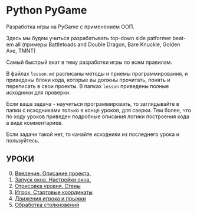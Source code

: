 # Python PyGame 

Разработка игры на PyGame с применением ООП.

Здесь мы будем учиться разрабатывать top-down side patformer beat-em all (примеры Battletoads and Double Dragon, Bare Knuckle, Golden Axe, TMNT)

Самый быстрый вкат в тему разработки игры по всем правилам.

В файлах `lesson.md` расписаны методы и приемы программирования, и приведены блоки кода, которые вы должны прочитать, понять и переписать в свои проекты. В папках `lesson` приведены полные исходники для проверки.

Если ваша задача - научиться программировать, то заглядывайте в папки с исходниками только в конце уроков, для сверки. Тем более, что по ходу уроков приведен подробные описания логики построения кода в виде комментариев.

Если задачи такой нет, то качайте исходники из последнего урока и пользуйтесь.

## УРОКИ
0. [Введение. Описание проекта.](https://github.com/savinkirillnick/game/blob/main/lesson0.md)
1. [Запуск окна. Настройки окна.](https://github.com/savinkirillnick/game/blob/main/lesson1.md)
2. [Отрисовка уровня. Стены](https://github.com/savinkirillnick/game/blob/main/lesson2.md)
3. [Игрок. Стартовые координаты](https://github.com/savinkirillnick/game/blob/main/lesson3.md)
4. [Движения игрока и прыжки](https://github.com/savinkirillnick/game/blob/main/lesson4.md)
5. [Обработка столкновений](https://github.com/savinkirillnick/game/blob/main/lesson5.md)